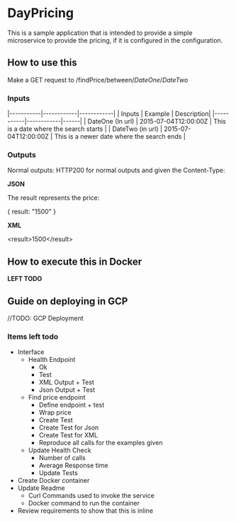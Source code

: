 # DayPricing

This is a sample application that is intended to provide a simple microservice to provide the pricing, if it is configured in the configuration. 

## How to use this 

Make a GET request to /findPrice/between/$DateOne$/$DateTwo$

### Inputs

|-----------|------------|------------|
| Inputs   |  Example    | Description| 
|-----------|------------|------|
| DateOne (In url) | 2015-07-04T12:00:00Z | This is a date where the search starts | 
| DateTwo (in url) | 2015-07-04T12:00:00Z | This is a newer date where the search ends | 

### Outputs 

Normal outputs: HTTP200 for normal outputs and given the Content-Type: 

**JSON**

The result represents the price:

   { result: "1500" }

**XML**
   
   &lt;result>1500&lt;/result>
      
## How to execute this in Docker

**LEFT TODO**

## Guide on deploying in GCP 

//TODO: GCP Deployment


### Items left todo

 * Interface
   * Health Endpoint 
     * Ok
     * Test
     * XML Output + Test
     * Json Output + Test
   * Find price endpoint
     * Define endpoint + test
     * Wrap price 
     * Create Test 
     * Create Test for Json
     * Create Test for XML
     * Reproduce all calls for the examples given
   * Update Health Check
     * Number of calls
     * Average Response time 
     * Update Tests
 * Create Docker container
 * Update Readme 
   * Curl Commands used to invoke the service
   * Docker command to run the container 
 * Review requirements to show that this is inline 